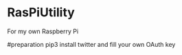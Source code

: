 # RasPiUtility
For my own Raspberry Pi

#preparation
pip3 install twitter
and 
fill your own OAuth key
